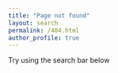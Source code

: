 ```yaml
---
title: "Page not found"
layout: search
permalink: /404.html
author_profile: true
---
```


Try using the search bar below

